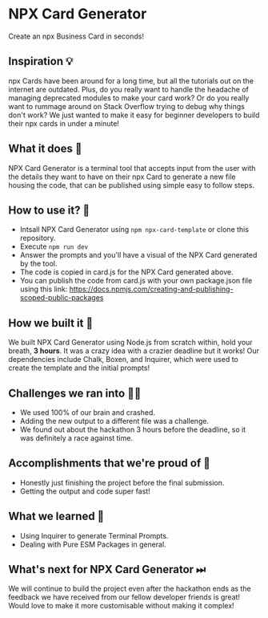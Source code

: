 # NPX Card Generator
Create an npx Business Card in seconds!

## Inspiration 💡
npx Cards have been around for a long time, but all the tutorials out on the internet are outdated. Plus, do you really want to handle the headache of managing deprecated modules to make your card work? Or do you really want to rummage around on Stack Overflow trying to debug why things don't work? We just wanted to make it easy for beginner developers to build their npx cards in under a minute!

## What it does 🧭
NPX Card Generator is a terminal tool that accepts input from the user with the details they want to have on their npx Card to generate a new file housing the code, that can be published using simple easy to follow steps.

## How to use it? 🤔
 - Intsall NPX Card Generator using `npm npx-card-template` or clone this repository.
 - Execute `npm run dev`
 - Answer the prompts and you'll have a visual of the NPX Card generated by the tool.
 - The code is copied in card.js for the NPX Card generated above.
 - You can publish the code from card.js with your own package.json file using this link: https://docs.npmjs.com/creating-and-publishing-scoped-public-packages

## How we built it 🔧
We built NPX Card Generator using Node.js from scratch within, hold your breath, **3 hours**. It was a crazy idea with a crazier deadline but it works! Our dependencies include Chalk, Boxen, and Inquirer, which were used to create the template and the initial prompts!

## Challenges we ran into 🏃‍♂️
 - We used 100% of our brain and crashed.
 - Adding the new output to a different file was a challenge.
 - We found out about the hackathon 3 hours before the deadline, so it was definitely a race against time.

## Accomplishments that we're proud of 🏅
 - Honestly just finishing the project before the final submission.
 - Getting the output and code super fast!

## What we learned 🧠
 - Using Inquirer to generate Terminal Prompts.
 - Dealing with Pure ESM Packages in general.

## What's next for NPX Card Generator ⏭
We will continue to build the project even after the hackathon ends as the feedback we have received from our fellow developer friends is great! Would love to make it more customisable without making it complex!
